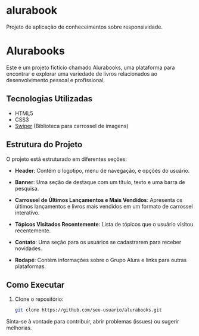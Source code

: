 # alurabook
Projeto de aplicação de conheceimentos sobre responsividade.

# Alurabooks

Este é um projeto fictício chamado Alurabooks, uma plataforma para encontrar e explorar uma variedade de livros relacionados ao desenvolvimento pessoal e profissional.

## Tecnologias Utilizadas

- HTML5
- CSS3
- [Swiper](https://swiperjs.com/) (Biblioteca para carrossel de imagens)

## Estrutura do Projeto

O projeto está estruturado em diferentes seções:

- **Header**: Contém o logotipo, menu de navegação, e opções do usuário.

- **Banner**: Uma seção de destaque com um título, texto e uma barra de pesquisa.

- **Carrossel de Últimos Lançamentos e Mais Vendidos**: Apresenta os últimos lançamentos e livros mais vendidos em um formato de carrossel interativo.

- **Tópicos Visitados Recentemente**: Lista de tópicos que o usuário visitou recentemente.

- **Contato**: Uma seção para os usuários se cadastrarem para receber novidades.

- **Rodapé**: Contém informações sobre o Grupo Alura e links para outras plataformas.

## Como Executar

1. Clone o repositório:

   ```bash
   git clone https://github.com/seu-usuario/alurabooks.git

Sinta-se à vontade para contribuir, abrir problemas (issues) ou sugerir melhorias.
 
